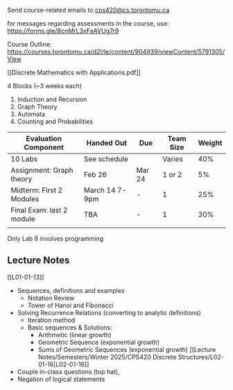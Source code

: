 Send course-related emails to cps420@cs.torontomu.ca

for messages regarding assessments in the course, use: https://forms.gle/BcnMrL3xFaAVUg7r9

Course Outline: https://courses.torontomu.ca/d2l/le/content/904939/viewContent/5791305/View

[[Discrete Mathematics with Applications.pdf]]

4 Blocks (~3 weeks each)
1. Induction and Recursion
2. Graph Theory
3. Automata
4. Counting and Probabilities 


| Evaluation Component      | Handed Out     | Due    | Team Size | Weight |
| ------------------------- | -------------- | ------ | --------- | ------ |
| 10 Labs                   | See schedule   |        | Varies    | 40%    |
| Assignment: Graph theory  | Feb 26         | Mar 24 | 1 or 2    | 5%     |
| Midterm: First 2 Modules  | March 14 7-9pm | -      | 1         | 25%    |
| Final Exam: last 2 module | TBA            | -      | 1         | 30%    |
|                           |                |        |           |        |

Only Lab 6 involves programming

## Lecture Notes
[[L01-01-13]]
- Sequences, definitions and examples
	- Notation Review
	- Tower of Hanoi and Fibonacci
- Solving Recurrence Relations (converting to analytic definitions)
	- Iteration method
	- Basic sequences & Solutions:
		- Arithmetic (linear growth)
		- Geometric Sequence (exponential growth)
		- Sums of Geometric Sequences (exponential growth)
[[Lecture Notes/Semesters/Winter 2025/CPS420 Discrete Structures/L02-01-16|L02-01-16]]
- Couple in-class questions (top hat),
- Negation of logical statements

